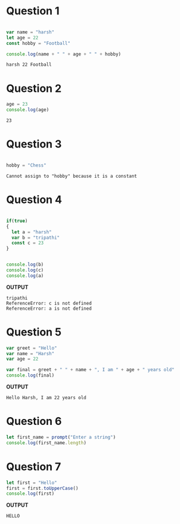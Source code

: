 # Question 1

```javascript Javascript

var name = "harsh"
let age = 22
const hobby = "Football"

console.log(name + " " + age + " " + hobby)

```
```
harsh 22 Football
```


# Question 2

``` javascript javascript
age = 23
console.log(age)
```

```
23
```

# Question 3

``` javascript javascript

hobby = "Chess"
```
```
Cannot assign to "hobby" because it is a constant
```
# Question 4

```javascript Javascript

if(true)
{
  let a = "harsh"
  var b = "tripathi"
  const c = 23
}


console.log(b)
console.log(c)
console.log(a)
```
**OUTPUT**
```
tripathi
ReferenceError: c is not defined
ReferenceError: a is not defined
```

# Question 5

``` javascript
var greet = "Hello"
var name = "Harsh"
var age = 22

var final = greet + " " + name + ", I am " + age + " years old"
console.log(final)
```
**OUTPUT**
```
Hello Harsh, I am 22 years old
```

# Question 6

``` javascript
let first_name = prompt("Enter a string")
console.log(first_name.length)
```

# Question 7

``` javascript
let first = "Hello"
first = first.toUpperCase()
console.log(first)
```

**OUTPUT**

```
HELLO
```


